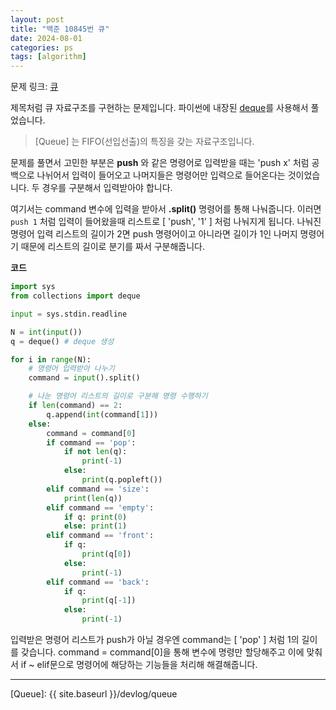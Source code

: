 ```yaml
---
layout: post
title: "백준 10845번 큐"
date: 2024-08-01
categories: ps
tags: [algorithm]
---
```


문제 링크: [큐]

제목처럼 큐 자료구조를 구현하는 문제입니다. 파이썬에 내장된 [deque]를 사용해서 풀었습니다.

> [Queue] 는 FIFO(선입선출)의 특징을 갖는 자료구조입니다.

문제를 풀면서 고민한 부분은 **push** 와 같은 명령어로 입력받을 때는 'push x' 처럼 공백으로 나뉘어서 입력이 들어오고 나머지들은 명령어만 입력으로 들어온다는 것이었습니다. 두 경우를 구분해서 입력받아야 합니다.

여기서는 command 변수에 입력을 받아서 **.split()** 명령어를 통해 나눠줍니다. 이러면 `push 1` 처럼 입력이 들어왔을때 리스트로 [ 'push', '1' ] 처럼 나눠지게 됩니다. 나눠진 명령어 입력 리스트의 길이가 2면 push 명령어이고 아니라면 길이가 1인 나머지 명령어기 때문에 리스트의 길이로 분기를 짜서 구분해줍니다.


**코드**
```python
import sys
from collections import deque

input = sys.stdin.readline

N = int(input())
q = deque() # deque 생성

for i in range(N):
    # 명령어 입력받아 나누기
    command = input().split()

    # 나눈 명령어 리스트의 길이로 구분해 명령 수행하기
    if len(command) == 2:
        q.append(int(command[1]))
    else:
        command = command[0]
        if command == 'pop':
            if not len(q):
                print(-1)
            else:
                print(q.popleft())
        elif command == 'size':
            print(len(q))
        elif command == 'empty':
            if q: print(0)
            else: print(1)
        elif command == 'front':
            if q:
                print(q[0])
            else:
                print(-1)
        elif command == 'back':
            if q:
                print(q[-1])
            else:
                print(-1)
```

입력받은 명령어 리스트가 push가 아닐 경우엔 command는 [ 'pop' ] 처럼 1의 길이를 갖습니다. command = command[0]을 통해 변수에 명령만 할당해주고 이에 맞춰서 if ~ elif문으로 명령어에 해당하는 기능들을 처리해 해결해줍니다.

---
[큐]:https://www.acmicpc.net/problem/10845
[deque]:https://docs.python.org/ko/3/library/collections.html#collections.deque
[Queue]: {{ site.baseurl }}/devlog/queue
